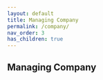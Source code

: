 ```yaml
---
layout: default
title: Managing Company
permalink: /company/
nav_order: 3
has_children: true
---
```

## Managing Company